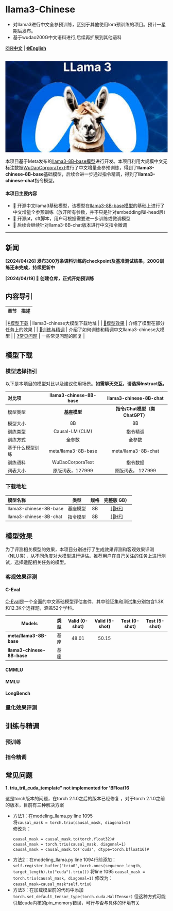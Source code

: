 # llama3-Chinese
* 对llama3进行中文全参预训练，区别于其他使用lora预训练的项目。预计一星期后发布。
* 基于wudao200G中文语料进行,后续再扩展到其他语料
  
[**🇨🇳中文**](./README.md) | [**🌐English**](./README_EN.md) 

<p align="center">
    <br>
    <img src="./llama3.jpg" width="800"/>
    <br>
</p>
<!-- <p align="center">
    <img alt="GitHub" src="https://img.shields.io/github/license/cooper12121/llama3-Chinese.svg?color=blue&style=flat-square">
    <img alt="GitHub release (latest by date)" src="https://img.shields.io/github/v/release/cooper12121/llama3-Chinese">
    <img alt="GitHub top language" src="https://img.shields.io/github/languages/top/cooper12121/llama3-Chinese">
    <a href="https://app.codacy.com/gh/cooper12121/llama3-Chinese/dashboard?utm_source=gh&utm_medium=referral&utm_content=&utm_campaign=Badge_grade"><img src="https://app.codacy.com/project/badge/Grade/142d688425494644b5b156068f55370d"/></a>
</p> -->

本项目基于Meta发布的[llama3-8B-base模型](https://huggingface.co/meta-llama/Meta-Llama-3-8B)进行开发。本项目利用大规模中文无标注数据[WuDaoCorporaText](https://data.baai.ac.cn/details/WuDaoCorporaText)进行了中文增量全参预训练，得到了**llama3-chinese-8B-base**基础模型，后续会进一步通过指令精调，得到了**llama3-chinese-chat**指令模型。



#### 本项目主要内容

- 🚀 开源中文llama3基础模型，该模型在[llama3-8B-base模型](https://huggingface.co/meta-llama/Meta-Llama-3-8B)的基础上进行了中文增量全参预训练（放开所有参数，并不只是针对embedding和l-head层）
- 🚀 开源pt，sft脚本，用户可根据需要进一步训练或微调模型
- 🚀 后续会继续针对llama3-8B-chat版本进行中文指令微调

----

## 新闻

**[2024/04/26] 发布300万条语料训练的checkpoint及基准测试结果，200G训练还未完成，持续更新中**

**[2024/04/19] 🚀 创建仓库，正式开始预训练**


## 内容导引
| 章节                                  | 描述                                                         |
| ------------------------------------- | ------------------------------------------------------------ |

| [⏬模型下载](#模型下载)        | llama3-chinese大模型下载地址    |
| [💯模型效果](#模型效果) | 介绍了模型在部分任务上的效果    |
| [📝训练与精调](#训练与精调) | 介绍了如何训练和精调中文llama3-chinese大模型 |
| [❓常见问题](#常见问题) | 一些常见问题的回复 |


## 模型下载

### 模型选择指引

以下是本项目的模型对比以及建议使用场景。**如需聊天交互，请选择Instruct版。**

| 对比项                | llama3-chinese-8B-base                                     | llama3-chinese-8B-chat                                  |
| :-------------------- | :----------------------------------------------------: | :----------------------------------------------------------: |
| 模型类型 | **基座模型** | **指令/Chat模型（类ChatGPT）** |
| 模型大小 |    8B                          |            8B |
| 训练类型     | Causal-LM (CLM)           | 指令精调                                                     |
| 训练方式 | 全参数                         | 全参数 |
| 基于什么模型训练 | meta/llama3-8B-base | meta/llama3-8B-chat |
| 训练语料 | WuDaoCorporaText | 指令数据 |
| 词表大小 | 原版词表，127999 | 原版词表， 127999 |



### 下载地址

| 模型名称                  |   类型   |                    规格                    |                    完整版 GB）                    |
| :------------------------ | :------: | :----------------------------------------------------------: | :----------------------------------------------------------: | 
| llama3-chinese-8B-base | 基座模型 | 8B | [[🤗HF]](https://huggingface.co/gao-NLP/llama3-chinese-8B-base) |
| llama3-chinese-8B-chat | 指令模型 | 8B |[[🤗HF]](https://huggingface.co/gao-NLP/llama3-chinese-8B-chat) | 




## 模型效果

为了评测相关模型的效果，本项目分别进行了生成效果评测和客观效果评测（NLU类），从不同角度对大模型进行评估。推荐用户在自己关注的任务上进行测试，选择适配相关任务的模型。


### 客观效果评测

#### C-Eval

[C-Eval](https://cevalbenchmark.com)是一个全面的中文基础模型评估套件，其中验证集和测试集分别包含1.3K和12.3K个选择题，涵盖52个学科。

| Models             | 类型 | Valid (0-shot) | Valid (5-shot) | Test (0-shot) | Test (5-shot) |
| ------------------------ | :------------: | :------------: | :-----------: | :-----------: | :-----------: |
| **meta/llama3-8B-base** | 基座 | 48.01 | 50.15 |  |  |
| **llama3-chinese-8B-base**  | 基座 |  |  | |  |



#### CMMLU



#### MMLU



#### LongBench


### 量化效果评测



## 训练与精调

### 预训练


### 指令精调



## 常见问题
**1. triu_tril_cuda_template" not implemented for 'BFloat16**

  这是torch版本的问题，在torch 2.1.0之后的版本已经修复
，对于torch 2.1.0之前的版本，目前有三种解决方案
* 方法1：在modeling_llama.py line 1095  
  将```causal_mask = torch.triu(causal_mask, diagonal=1)```  
  修改为：
  ```
  causal_mask = causal_mask.to(torch.float32)#
  causal_mask = torch.triu(causal_mask, diagonal=1)
  causal_mask = causal_mask.to('cuda', dtype=torch.bfloat16)#
  ```
* 方法2：在modeling_llama.py line 1094行前添加：
  ```self.register_buffer("triu0",torch.ones(sequence_length, target_length).to("cuda").triu())```
  将line 1095 ```causal_mask = torch.triu(causal_mask, diagonal=1)```  修改为：```causal_mask=causal_mask*self.triu0```
* 方法3：在加载模型前的代码中添加
  ```torch.set_default_tensor_type(torch.cuda.HalfTensor)```
  但这种方式可能引起cuda内核的pin_memory错误，可行与否与具体的环境有关



